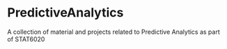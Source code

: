 # PredictiveAnalytics
A collection of material and projects related to Predictive Analytics as part of STAT6020
